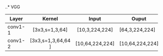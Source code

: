 ..* VGG

| Layer        | Kernel           | Input | Ouput |
| ------------- |:-------------:| :-----:|-------|
| conv1-1     | [3x3,s=1,3,64] | [10,3,224,224] | [64,3,224,224] |
| conv1-2     | [3x3,s=1,3,64,64 ] | [10,64,224,224] | [10,64,224,224] |
